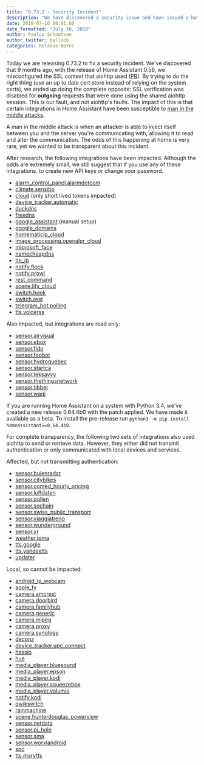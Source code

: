 ```yaml
---
title: "0.73.2 - Security Incident"
description: "We have discovered a security issue and have issued a hot fix."
date: 2018-07-16 00:01:00
date_formatted: "July 16, 2018"
author: Paulus Schoutsen
author_twitter: balloob
categories: Release-Notes
---
```


Today we are releasing 0.73.2 to fix a security incident. We've discovered that 9 months ago, with the release of Home Assistant 0.56, we misconfigured the SSL context that aiohttp used ([PR](https://github.com/home-assistant/home-assistant/pull/9958)). By trying to do the right thing (use an up to date cert store instead of relying on the system certs), we ended up doing the complete opposite: SSL verification was disabled for **outgoing** requests that were done using the shared aiohttp session. This is our fault, and not aiohttp's faults. The impact of this is that certain integrations in Home Assistant have been susceptible to [man in the middle attacks](https://en.wikipedia.org/wiki/Man-in-the-middle_attack).

A man in the middle attack is when an attacker is able to inject itself between you and the server you're communicating with, allowing it to read and alter the communication. The odds of this happening at home is very rare, yet we wanted to be transparent about this incident.

After research, the following integrations have been impacted. Although the odds are extremely small, we still suggest that if you use any of these integrations, to create new API keys or change your password.

- [alarm_control_panel.alarmdotcom](/components/alarm_control_panel.alarmdotcom/)
- [climate.sensibo](/components/climate.sensibo/)
- [cloud](/components/cloud/) (only short lived tokens impacted)
- [device_tracker.automatic](/components/device_tracker.automatic/)
- [duckdns](/components/duckdns/)
- [freedns](/components/freedns/)
- [google_assistant](/components/google_assistant/) (manual setup)
- [google_domains](/components/google_domains/)
- [homematicip_cloud](/components/homematicip_cloud/)
- [image_processing.openalpr_cloud](/components/image_processing.openalpr_cloud/)
- [microsoft_face](/components/microsoft_face/)
- [namecheapdns](/components/namecheapdns/)
- [no_ip](/components/no_ip/)
- [notify.flock](/components/notify.flock/)
- [notify.prowl](/components/notify.prowl/)
- [rest_command](/components/rest_command/)
- [scene.lifx_cloud](/components/scene.lifx_cloud/)
- [switch.hook](/components/switch.hook/)
- [switch.rest](/components/switch.rest/)
- [telegram_bot.polling](/components/telegram_polling/)
- [tts.voicerss](/components/tts.voicerss/)

Also impacted, but integrations are read only:

- [sensor.airvisual](/components/sensor.airvisual/)
- [sensor.ebox](/components/sensor.ebox/)
- [sensor.fido](/components/sensor.fido/)
- [sensor.foobot](/components/sensor.foobot/)
- [sensor.hydroquebec](/components/sensor.hydroquebec/)
- [sensor.startca](/components/sensor.startca/)
- [sensor.teksavvy](/components/sensor.teksavvy/)
- [sensor.thethingsnetwork](/components/sensor.thethingsnetwork/)
- [sensor.tibber](/components/sensor.tibber/)
- [sensor.waqi](/components/sensor.waqi/)

If you are running Home Assistant on a system with Python 3.4, we've created a new release 0.64.4b0 with the patch applied. We have made it available as a beta. To install the pre-release run `python3 -m pip install homeassistant==0.64.4b0`.

<!--more-->

For complete transparency, the following two sets of integrations also used aiohttp to send or retrieve data. However, they either did not transmit authentication or only communicated with local devices and services.

Affected, but not transmitting authentication:

- [sensor.buienradar](/components/sensor.buienradar/)
- [sensor.citybikes](/components/sensor.citybikes/)
- [sensor.comed_hourly_pricing](/components/sensor.comed_hourly_pricing/)
- [sensor.luftdaten](/components/sensor.luftdaten/)
- [sensor.pollen](/components/sensor.pollen/)
- [sensor.sochain](/components/sensor.sochain/)
- [sensor.swiss_public_transport](/components/sensor.swiss_public_transport/)
- [sensor.viaggiatreno](/components/sensor.viaggiatreno/)
- [sensor.wunderground](/components/sensor.wunderground/)
- [sensor.yr](/components/sensor.yr/)
- [weather.ipma](/components/weather.ipma/)
- [tts.google](/components/tts.google/)
- [tts.yandextts](/components/tts.yandextts/)
- [updater](/components/updater/)

Local, so cannot be impacted:

- [android_ip_webcam](/components/android_ip_webcam/)
- [apple_tv](/components/apple_tv/)
- [camera.amcrest](/components/camera.amcrest/)
- [camera.doorbird](/components/camera.doorbird/)
- [camera.familyhub](/components/camera.familyhub/)
- [camera.generic](/components/camera.generic/)
- [camera.mjpeg](/components/camera.mjpeg/)
- [camera.proxy](/components/camera.proxy/)
- [camera.synology](/components/camera.synology/)
- [deconz](/components/deconz/)
- [device_tracker.upc_connect](/components/device_tracker.upc_connect/)
- [hassio](/components/hassio/)
- [hue](/components/hue/)
- [media_player.bluesound](/components/media_player.bluesound/)
- [media_player.epson](/components/media_player.epson/)
- [media_player.kodi](/components/media_player.kodi/)
- [media_player.squeezebox](/components/media_player.squeezebox/)
- [media_player.volumio](/components/media_player.volumio/)
- [notify.kodi](/components/notify.kodi/)
- [qwikswitch](/components/qwikswitch/)
- [rainmachine](/components/rainmachine/)
- [scene.hunterdouglas_powerview](/components/scene.hunterdouglas_powerview/)
- [sensor.netdata](/components/sensor.netdata/)
- [sensor.pi_hole](/components/sensor.pi_hole/)
- [sensor.sma](/components/sensor.sma/)
- [sensor.worxlandroid](/components/sensor.worxlandroid/)
- [spc](/components/spc/)
- [tts.marytts](/components/tts.marytts/)
